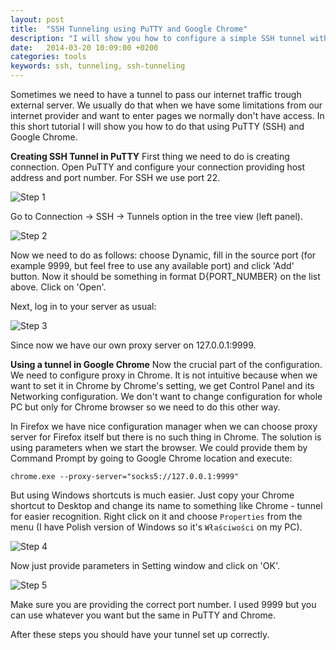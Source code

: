```yaml
---
layout: post
title:  "SSH Tunneling using PuTTY and Google Chrome"
description: "I will show you how to configure a simple SSH tunnel with PuTTY and Google Chrome"
date:   2014-03-20 10:09:00 +0200
categories: tools
keywords: ssh, tunneling, ssh-tunneling
---
```


Sometimes we need to have a tunnel to pass our internet traffic trough external server. We usually do that when we have some limitations from our internet provider and want to enter pages we normally don't have access. In this short tutorial I will show you how to do that using PuTTY (SSH) and Google Chrome.

**Creating SSH Tunnel in PuTTY**
First thing we need to do is creating connection. Open PuTTY and configure your connection providing host address and port number. For SSH we use port 22.

![Step 1]({{site.url}}/assets/2014-03-20/tunnel-1.jpg)

Go to Connection → SSH → Tunnels option in the tree view (left panel).

![Step 2]({{site.url}}/assets/2014-03-20/tunnel-7.png)

Now we need to do as follows: choose Dynamic, fill in the source port (for example 9999, but feel free to use any available port) and click 'Add' button. Now it should be something in format D{PORT_NUMBER} on the list above. Click on 'Open'.

Next, log in to your server as usual:

![Step 3]({{site.url}}/assets/2014-03-20/tunnel-8.png)

Since now we have our own proxy server on 127.0.0.1:9999.

**Using a tunnel in Google Chrome**
Now the crucial part of the configuration. We need to configure proxy in Chrome. It is not intuitive because when we want to set it in Chrome by Chrome's setting, we get Control Panel and its Networking configuration. We don't want to change configuration for whole PC but only for Chrome browser so we need to do this other way.

In Firefox we have nice configuration manager when we can choose proxy server for Firefox itself but there is no such thing in Chrome. The solution is using parameters when we start the browser. We could provide them by Command Prompt by going to Google Chrome location and execute:

`chrome.exe --proxy-server="socks5://127.0.0.1:9999"`

But using Windows shortcuts is much easier. Just copy your Chrome shortcut to Desktop and change its name to something like Chrome - tunnel for easier recognition. Right click on it and choose `Properties` from the menu  (I have Polish version of Windows so it's `Właściwości` on my PC).

![Step 4]({{site.url}}/assets/2014-03-20/tunnel-5.png)

Now just provide parameters in Setting window and click on 'OK'.

![Step 5]({{site.url}}/assets/2014-03-20/tunnel-6.png)

Make sure you are providing the correct port number. I used 9999 but you can use whatever you want but the same in PuTTY and Chrome.

After these steps you should have your tunnel set up correctly.
